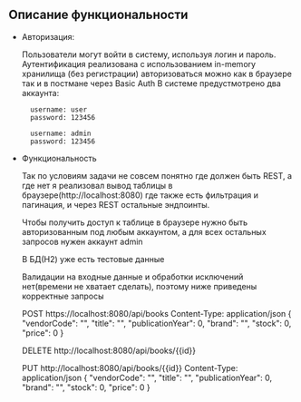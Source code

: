



## Описание функциональности
* Авторизация:
  
  Пользователи могут войти в систему, используя логин и пароль.
  Аутентификация реализована с использованием in-memory хранилища (без регистрации)
  авторизоваться можно как в браузере так и в постмане через Basic Auth
  В системе предустмотрено два аккаунта:

        username: user
        password: 123456

        username: admin
        password: 123456

* Функциональность

    Так по условиям задачи не совсем понятно где должен быть REST, а где нет
    я реализовал вывод таблицы в браузере(http://localhost:8080) где также есть фильтрация и пагинация,
    и через REST остальные эндпоинты.

    Чтобы получить доступ к таблице в браузере нужно быть авторизованным
    под любым аккаунтом, а для всех остальных запросов нужен аккаунт admin

    В БД(H2) уже есть тестовые данные

    Валидации на входные данные и обработки исключений нет(времени не хватает сделать),
    поэтому ниже приведены корректные запросы
  
  POST https://localhost:8080/api/books
  Content-Type: application/json
  {
    "vendorCode": "",
    "title": "",
    "publicationYear": 0,
    "brand": "",
    "stock": 0,
    "price": 0
  }
  
  DELETE http://localhost:8080/api/books/{{id}}

  PUT http://localhost:8080/api/books/{{id}}
  Content-Type: application/json
  {
    "vendorCode": "",
    "title": "",
    "publicationYear": 0,
    "brand": "",
    "stock": 0,
    "price": 0
  }
